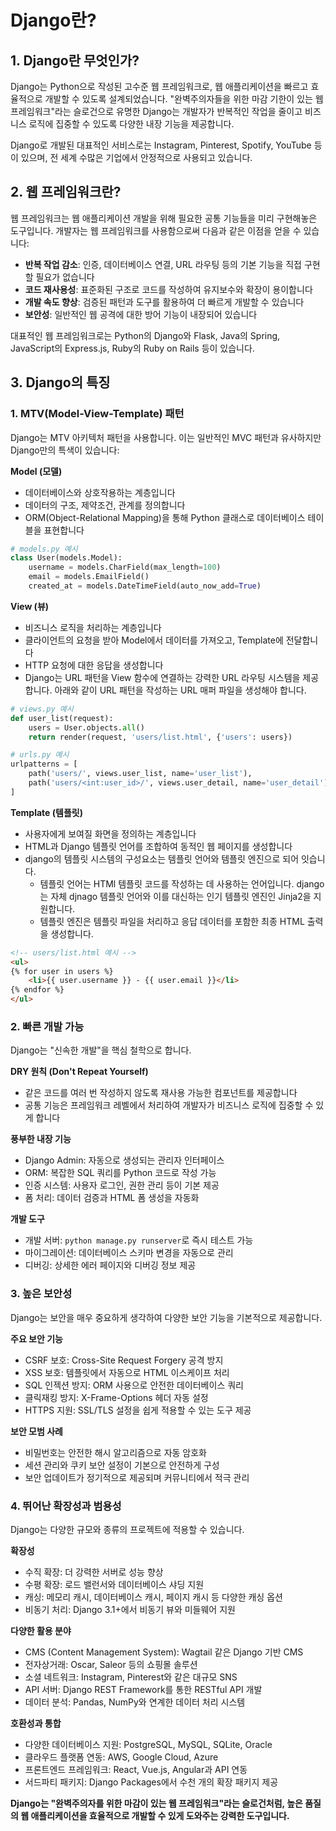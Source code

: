 # Django란?

## 1. Django란 무엇인가?
Django는 Python으로 작성된 고수준 웹 프레임워크로, 웹 애플리케이션을 빠르고 효율적으로 개발할 수 있도록 설계되었습니다. "완벽주의자들을 위한 마감 기한이 있는 웹 프레임워크"라는 슬로건으로 유명한 Django는 개발자가 반복적인 작업을 줄이고 비즈니스 로직에 집중할 수 있도록 다양한 내장 기능을 제공합니다.

Django로 개발된 대표적인 서비스로는 Instagram, Pinterest, Spotify, YouTube 등이 있으며, 전 세계 수많은 기업에서 안정적으로 사용되고 있습니다.

## 2. 웹 프레임워크란?
웹 프레임워크는 웹 애플리케이션 개발을 위해 필요한 공통 기능들을 미리 구현해놓은 도구입니다. 개발자는 웹 프레임워크를 사용함으로써 다음과 같은 이점을 얻을 수 있습니다:

- **반복 작업 감소**: 인증, 데이터베이스 연결, URL 라우팅 등의 기본 기능을 직접 구현할 필요가 없습니다
- **코드 재사용성**: 표준화된 구조로 코드를 작성하여 유지보수와 확장이 용이합니다
- **개발 속도 향상**: 검증된 패턴과 도구를 활용하여 더 빠르게 개발할 수 있습니다
- **보안성**: 일반적인 웹 공격에 대한 방어 기능이 내장되어 있습니다

대표적인 웹 프레임워크로는 Python의 Django와 Flask, Java의 Spring, JavaScript의 Express.js, Ruby의 Ruby on Rails 등이 있습니다.

## 3. Django의 특징

### 1. MTV(Model-View-Template) 패턴
Django는 MTV 아키텍처 패턴을 사용합니다. 이는 일반적인 MVC 패턴과 유사하지만 Django만의 특색이 있습니다:

**Model (모델)**
- 데이터베이스와 상호작용하는 계층입니다
- 데이터의 구조, 제약조건, 관계를 정의합니다
- ORM(Object-Relational Mapping)을 통해 Python 클래스로 데이터베이스 테이블을 표현합니다

```python
# models.py 예시
class User(models.Model):
    username = models.CharField(max_length=100)
    email = models.EmailField()
    created_at = models.DateTimeField(auto_now_add=True)
```

**View (뷰)**
- 비즈니스 로직을 처리하는 계층입니다
- 클라이언트의 요청을 받아 Model에서 데이터를 가져오고, Template에 전달합니다
- HTTP 요청에 대한 응답을 생성합니다
- Django는 URL 패턴을 View 함수에 연결하는 강력한 URL 라우팅 시스템을 제공합니다. 아래와 같이 URL 패턴을 작성하는 URL 매퍼 파일을 생성해야 합니다.


```python
# views.py 예시
def user_list(request):
    users = User.objects.all()
    return render(request, 'users/list.html', {'users': users})

# urls.py 예시
urlpatterns = [
    path('users/', views.user_list, name='user_list'),
    path('users/<int:user_id>/', views.user_detail, name='user_detail'),
]
```

**Template (템플릿)**
- 사용자에게 보여질 화면을 정의하는 계층입니다
- HTML과 Django 템플릿 언어를 조합하여 동적인 웹 페이지를 생성합니다
- django의 템플릿 시스템의 구성요소는 템플릿 언어와 템플릿 엔진으로 되어 잇습니다.
  - 템플릿 언어는 HTMl 템플릿 코드를 작성하는 데 사용하는 언어입니다. django는 자체 djnago 템플릿 언어와 이를 대신하는 인기 템플릿 엔진인 Jinja2을 지원합니다.
  - 템플릿 엔진은 템플릿 파일을 처리하고 응답 데이터를 포함한 최종 HTML 출력을 생성합니다.

```html
<!-- users/list.html 예시 -->
<ul>
{% for user in users %}
    <li>{{ user.username }} - {{ user.email }}</li>
{% endfor %}
</ul>
```


### 2. 빠른 개발 가능
Django는 "신속한 개발"을 핵심 철학으로 합니다.

**DRY 원칙 (Don't Repeat Yourself)**
  - 같은 코드를 여러 번 작성하지 않도록 재사용 가능한 컴포넌트를 제공합니다
  - 공통 기능은 프레임워크 레벨에서 처리하여 개발자가 비즈니스 로직에 집중할 수 있게 합니다


**풍부한 내장 기능**
  - Django Admin: 자동으로 생성되는 관리자 인터페이스
  - ORM: 복잡한 SQL 쿼리를 Python 코드로 작성 가능
  - 인증 시스템: 사용자 로그인, 권한 관리 등이 기본 제공
  - 폼 처리: 데이터 검증과 HTML 폼 생성을 자동화


**개발 도구**
  - 개발 서버: `python manage.py runserver`로 즉시 테스트 가능
  - 마이그레이션: 데이터베이스 스키마 변경을 자동으로 관리
  - 디버깅: 상세한 에러 페이지와 디버깅 정보 제공


### 3. 높은 보안성
Django는 보안을 매우 중요하게 생각하여 다양한 보안 기능을 기본적으로 제공합니다.

**주요 보안 기능**
  - CSRF 보호: Cross-Site Request Forgery 공격 방지
  - XSS 보호: 템플릿에서 자동으로 HTML 이스케이프 처리
  - SQL 인젝션 방지: ORM 사용으로 안전한 데이터베이스 쿼리
  - 클릭재킹 방지: X-Frame-Options 헤더 자동 설정
  - HTTPS 지원: SSL/TLS 설정을 쉽게 적용할 수 있는 도구 제공


**보안 모범 사례**
  - 비밀번호는 안전한 해시 알고리즘으로 자동 암호화
  - 세션 관리와 쿠키 보안 설정이 기본으로 안전하게 구성
  - 보안 업데이트가 정기적으로 제공되며 커뮤니티에서 적극 관리

### 4. 뛰어난 확장성과 범용성
Django는 다양한 규모와 종류의 프로젝트에 적용할 수 있습니다.

**확장성**
  - 수직 확장: 더 강력한 서버로 성능 향상
  - 수평 확장: 로드 밸런서와 데이터베이스 샤딩 지원
  - 캐싱: 메모리 캐시, 데이터베이스 캐시, 페이지 캐시 등 다양한 캐싱 옵션
  - 비동기 처리: Django 3.1+에서 비동기 뷰와 미들웨어 지원


**다양한 활용 분야**
  - CMS (Content Management System): Wagtail 같은 Django 기반 CMS
  - 전자상거래: Oscar, Saleor 등의 쇼핑몰 솔루션
  - 소셜 네트워크: Instagram, Pinterest와 같은 대규모 SNS
  - API 서버: Django REST Framework를 통한 RESTful API 개발
  - 데이터 분석: Pandas, NumPy와 연계한 데이터 처리 시스템


**호환성과 통합**
  - 다양한 데이터베이스 지원: PostgreSQL, MySQL, SQLite, Oracle
  - 클라우드 플랫폼 연동: AWS, Google Cloud, Azure
  - 프론트엔드 프레임워크: React, Vue.js, Angular과 API 연동
  - 서드파티 패키지: Django Packages에서 수천 개의 확장 패키지 제공


**Django는 "완벽주의자를 위한 마감이 있는 웹 프레임워크"라는 슬로건처럼, 높은 품질의 웹 애플리케이션을 효율적으로 개발할 수 있게 도와주는 강력한 도구입니다.**